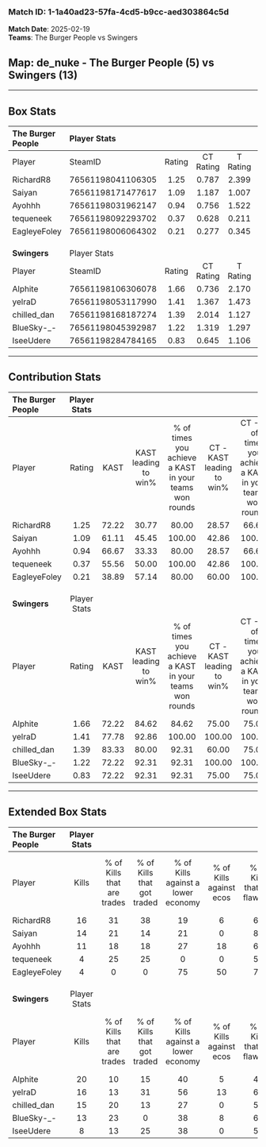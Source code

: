 ### Match ID: 1-1a40ad23-57fa-4cd5-b9cc-aed303864c5d  
**Match Date**: 2025-02-19  
**Teams**: The Burger People vs Swingers  

## **Map**: de_nuke - The Burger People (5) vs Swingers (13)  
---  

## Box Stats  

| **The Burger People** | Player Stats      |        |           |          |       |       |       |         |        |      |     |
| :- | :- | :-: | :-: | :-: | :-: | :-: | :-: | :-: | :-: | :-: | :-: |
| Player                | SteamID           | Rating | CT Rating | T Rating | KAST  |  ADR  | Kills | Assists | Deaths | K/D  | HS% |
| RichardR8             | 76561198041106305 |  1.25  |   0.787   |  2.399   | 72.22 | 94.3  |  16   |    7    |   15   | 1.07 | 43  |
| Saiyan                | 76561198171477617 |  1.09  |   1.187   |  1.007   | 61.11 | 88.1  |  14   |    3    |   13   | 1.08 | 42  |
| Ayohhh                | 76561198031962147 |  0.94  |   0.756   |  1.522   | 66.67 | 76.1  |  11   |    6    |   14   | 0.79 | 45  |
| tequeneek             | 76561198092293702 |  0.37  |   0.628   |  0.211   | 55.56 | 43.4  |   4   |    3    |   15   | 0.27 | 25  |
| EagleyeFoley          | 76561198006064302 |  0.21  |   0.277   |  0.345   | 38.89 | 34.2  |   4   |    1    |   15   | 0.27 | 75  |
|                       |                   |        |           |          |       |       |       |         |        |      |     |
|                       |                   |        |           |          |       |       |       |         |        |      |     |
|                       |                   |        |           |          |       |       |       |         |        |      |     |
| **Swingers**          | Player Stats      |        |           |          |       |       |       |         |        |      |     |
| Player                | SteamID           | Rating | CT Rating | T Rating | KAST  |  ADR  | Kills | Assists | Deaths | K/D  | HS% |
| Alphite               | 76561198106306078 |  1.66  |   0.736   |  2.170   | 72.22 | 128.4 |  20   |    5    |   11   | 1.82 | 75  |
| yelraD                | 76561198053117990 |  1.41  |   1.367   |  1.473   | 77.78 | 76.7  |  16   |    0    |   8    | 2.00 | 37  |
| chilled_dan           | 76561198168187274 |  1.39  |   2.014   |  1.127   | 83.33 | 71.6  |  15   |    1    |   8    | 1.88 | 73  |
| BlueSky-_-            | 76561198045392987 |  1.22  |   1.319   |  1.297   | 72.22 | 82.9  |  13   |    6    |   10   | 1.30 | 53  |
| IseeUdere             | 76561198284784165 |  0.83  |   0.645   |  1.106   | 72.22 | 59.1  |   8   |    5    |   12   | 0.67 | 87  |
---  

## Contribution Stats  

| **The Burger People** | Player Stats |       |                      |                                                        |                           |                                                             |                          |                                                            |
| :- | :-: | :-: | :-: | :-: | :-: | :-: | :-: | :-: |
| Player                |    Rating    | KAST  | KAST leading to win% | % of times you achieve a KAST in your teams won rounds | CT - KAST leading to win% | CT - % of times you achieve a KAST in your teams won rounds | T - KAST leading to win% | T - % of times you achieve a KAST in your teams won rounds |
| RichardR8             |     1.25     | 72.22 |        30.77         |                         80.00                          |           28.57           |                            66.67                            |          33.33           |                           100.00                           |
| Saiyan                |     1.09     | 61.11 |        45.45         |                         100.00                         |           42.86           |                           100.00                            |          50.00           |                           100.00                           |
| Ayohhh                |     0.94     | 66.67 |        33.33         |                         80.00                          |           28.57           |                            66.67                            |          40.00           |                           100.00                           |
| tequeneek             |     0.37     | 55.56 |        50.00         |                         100.00                         |           42.86           |                           100.00                            |          66.67           |                           100.00                           |
| EagleyeFoley          |     0.21     | 38.89 |        57.14         |                         80.00                          |           60.00           |                           100.00                            |          50.00           |                           50.00                            |
|                       |              |       |                      |                                                        |                           |                                                             |                          |                                                            |
|                       |              |       |                      |                                                        |                           |                                                             |                          |                                                            |
|                       |              |       |                      |                                                        |                           |                                                             |                          |                                                            |
| **Swingers**          | Player Stats |       |                      |                                                        |                           |                                                             |                          |                                                            |
| Player                |    Rating    | KAST  | KAST leading to win% | % of times you achieve a KAST in your teams won rounds | CT - KAST leading to win% | CT - % of times you achieve a KAST in your teams won rounds | T - KAST leading to win% | T - % of times you achieve a KAST in your teams won rounds |
| Alphite               |     1.66     | 72.22 |        84.62         |                         84.62                          |           75.00           |                            75.00                            |          88.89           |                           88.89                            |
| yelraD                |     1.41     | 77.78 |        92.86         |                         100.00                         |          100.00           |                           100.00                            |          90.00           |                           100.00                           |
| chilled_dan           |     1.39     | 83.33 |        80.00         |                         92.31                          |           60.00           |                            75.00                            |          90.00           |                           100.00                           |
| BlueSky-_-            |     1.22     | 72.22 |        92.31         |                         92.31                          |          100.00           |                           100.00                            |          88.89           |                           88.89                            |
| IseeUdere             |     0.83     | 72.22 |        92.31         |                         92.31                          |           75.00           |                            75.00                            |          100.00          |                           100.00                           |
---  

## Extended Box Stats  

| **The Burger People** | Player Stats |                            |                            |                                    |                         |                              |                                 |        |                             |                                     |                          |                               |                            |
| :- | :-: | :-: | :-: | :-: | :-: | :-: | :-: | :-: | :-: | :-: | :-: | :-: | :-: |
| Player                |    Kills     | % of Kills that are trades | % of Kills that got traded | % of Kills against a lower economy | % of Kills against ecos | % of Kills that are flawless | % of Kills that are close duels | Deaths | % of Deaths that get traded | % of Deaths against a lower economy | % of Deaths against ecos | % of Deaths that are flawless | % of Deaths that are close |
| RichardR8             |      16      |             31             |             38             |                 19                 |            6            |              63              |               13                |   15   |             13              |                 20                  |            7             |              47               |             7              |
| Saiyan                |      14      |             21             |             14             |                 21                 |            0            |              86              |                0                |   13   |              8              |                 15                  |            0             |              77               |             8              |
| Ayohhh                |      11      |             18             |             18             |                 27                 |           18            |              64              |                0                |   14   |             14              |                  7                  |            0             |              57               |             7              |
| tequeneek             |      4       |             25             |             25             |                 0                  |            0            |              50              |                0                |   15   |             27              |                 13                  |            0             |              40               |             0              |
| EagleyeFoley          |      4       |             0              |             0              |                 75                 |           50            |              75              |                0                |   15   |             20              |                 13                  |            0             |              53               |             7              |
|                       |              |                            |                            |                                    |                         |                              |                                 |        |                             |                                     |                          |                               |                            |
|                       |              |                            |                            |                                    |                         |                              |                                 |        |                             |                                     |                          |                               |                            |
|                       |              |                            |                            |                                    |                         |                              |                                 |        |                             |                                     |                          |                               |                            |
| **Swingers**          | Player Stats |                            |                            |                                    |                         |                              |                                 |        |                             |                                     |                          |                               |                            |
| Player                |    Kills     | % of Kills that are trades | % of Kills that got traded | % of Kills against a lower economy | % of Kills against ecos | % of Kills that are flawless | % of Kills that are close duels | Deaths | % of Deaths that get traded | % of Deaths against a lower economy | % of Deaths against ecos | % of Deaths that are flawless | % of Deaths that are close |
| Alphite               |      20      |             10             |             15             |                 40                 |            5            |              45              |                5                |   11   |              9              |                 36                  |            9             |              73               |             0              |
| yelraD                |      16      |             13             |             31             |                 56                 |           13            |              63              |                6                |   8    |             25              |                 13                  |            0             |              75               |             0              |
| chilled_dan           |      15      |             20             |             13             |                 27                 |            0            |              53              |                7                |   8    |             13              |                 13                  |            0             |              75               |             0              |
| BlueSky-_-            |      13      |             23             |             0              |                 38                 |            8            |              62              |                0                |   10   |             30              |                 20                  |            0             |              50               |             0              |
| IseeUdere             |      8       |             13             |             25             |                 38                 |            0            |              50              |               13                |   12   |             33              |                 25                  |            0             |              83               |             17             |
